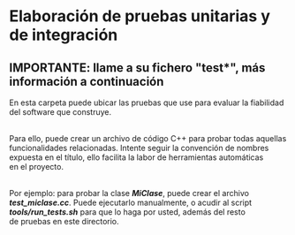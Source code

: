 # Elaboración de pruebas unitarias y de integración

## IMPORTANTE: llame a su fichero "test*", más información a continuación

En esta carpeta puede ubicar las pruebas que use para evaluar la fiabilidad<br>
del software que construye.<br><br>

Para ello, puede crear un archivo de código C++ para probar todas aquellas<br>
funcionalidades relacionadas. Intente seguir la convención de nombres<br>
expuesta en el título, ello facilita la labor de herramientas automáticas<br>
en el proyecto.<br><br>

Por ejemplo: para probar la clase ***MiClase***, puede crear el archivo<br>
***test_miclase.cc***. Puede ejecutarlo manualmente, o acudir al script<br>
***tools/run_tests.sh*** para que lo haga por usted, además del resto<br>
de pruebas en este directorio.<br>